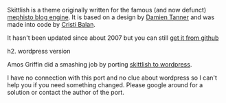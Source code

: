 Skittlish is a theme originally written for the famous (and now defunct) [mephisto blog engine](https://github.com/technoweenie/mephisto). It is based on a design by [Damien Tanner](http://iamrice.org/) and was made into code by [Cristi Balan](http://evil.che.lu/).

It hasn't been updated since about 2007 but you can still [get it from github](https://github.com/evilchelu/skittlish)

h2. wordpress version

Amos Griffin did a smashing job by porting [skittlish to wordpress](http://journal.barleyhut.com/the-skittlish-theme-for-wordpress/).

I have no connection with this port and no clue about wordpress so I can't help you if you need something changed. Please google around for a solution or contact the author of the port.
